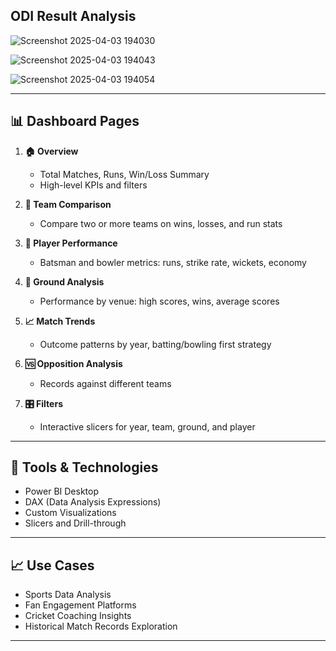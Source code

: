 ## **ODI Result Analysis**

![Screenshot 2025-04-03 194030](https://github.com/user-attachments/assets/e93bc910-a55b-4d15-9a19-2ce36c7028db)

![Screenshot 2025-04-03 194043](https://github.com/user-attachments/assets/a3a67c4a-f6d9-4ca9-bc29-c4669505fd0b)

![Screenshot 2025-04-03 194054](https://github.com/user-attachments/assets/d1c042c6-16f9-43c1-a08d-e1f42f20da76)


---

## 📊 Dashboard Pages

1. **🏠 Overview**  
   - Total Matches, Runs, Win/Loss Summary  
   - High-level KPIs and filters

2. **🔄 Team Comparison**  
   - Compare two or more teams on wins, losses, and run stats

3. **👤 Player Performance**  
   - Batsman and bowler metrics: runs, strike rate, wickets, economy

4. **📍 Ground Analysis**  
   - Performance by venue: high scores, wins, average scores

5. **📈 Match Trends**  
   - Outcome patterns by year, batting/bowling first strategy

6. **🆚 Opposition Analysis**  
   - Records against different teams

7. **🎛️ Filters**  
   - Interactive slicers for year, team, ground, and player

---

## 🧰 Tools & Technologies

- Power BI Desktop  
- DAX (Data Analysis Expressions)  
- Custom Visualizations  
- Slicers and Drill-through

---

## 📈 Use Cases

- Sports Data Analysis  
- Fan Engagement Platforms  
- Cricket Coaching Insights  
- Historical Match Records Exploration

---
